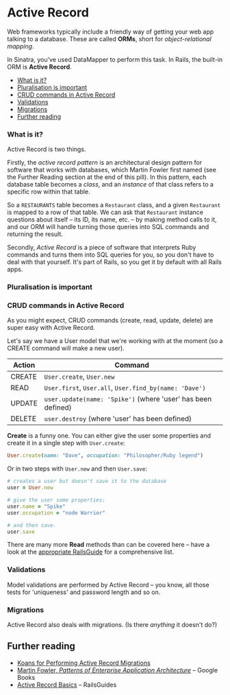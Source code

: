 # Active Record

Web frameworks typically include a friendly way of getting your web app talking to a database. These are called **ORMs**, short for *object-relational mapping*.

In Sinatra, you've used DataMapper to perform this task. In Rails, the built-in ORM is **Active Record**.

- [What is it?](#what-is-it)
- [Pluralisation is important](#pluralisation-is-important)
- [CRUD commands in Active Record](#crud-commands-in-active-record)
- [Validations](#validations)
- [Migrations](#migrations)
- [Further reading](#further-reading)

### What is it?

Active Record is two things.

Firstly, the *active record pattern* is an architectural design pattern for software that works with databases, which Martin Fowler first named (see the Further Reading section at the end of this pill). In this pattern, each database table becomes a *class*, and an *instance* of that class refers to a specific row within that table.

So a `RESTAURANTS` table becomes a `Restaurant` class, and a given `Restaurant` is mapped to a row of that table. We can ask that `Restaurant` instance questions about itself – its ID, its name, etc. – by making method calls to it, and our ORM will handle turning those queries into SQL commands and returning the result.

Secondly, *Active Record* is a piece of software that interprets Ruby commands and turns them into SQL queries for you, so you don't have to deal with that yourself. It's part of Rails, so you get it by default with all Rails apps.

### Pluralisation is important

### CRUD commands in Active Record

As you might expect, CRUD commands (create, read, update, delete) are super easy with Active Record.

Let's say we have a User model that we're working with at the moment (so a CREATE command will make a new user).

| Action | Command |
| ------ | ------- |
| CREATE | `User.create`, `User.new` |
| READ | `User.first`, `User.all`, `User.find_by(name: 'Dave')` |
| UPDATE | `user.update(name: 'Spike')` (where 'user' has been defined) |
| DELETE | `user.destroy` (where 'user' has been defined) |

**Create** is a funny one. You can either give the user some properties and create it in a single step with `User.create`:

```ruby
User.create(name: "Dave", occupation: "Philosopher/Ruby legend")
```

Or in two steps with `User.new` and then `User.save`:

```ruby
# creates a user but doesn't save it to the database
user = User.new

# give the user some properties:
user.name = "Spike"
user.occupation = "node Warrior"

# and then save.
user.save
```

There are many more **Read** methods than can be covered here – have a look at the [appropriate RailsGuide](http://guides.rubyonrails.org/active_record_querying.html) for a comprehensive list.

### Validations

Model validations are performed by Active Record – you know, all those tests for 'uniqueness' and password length and so on.

### Migrations

Active Record also deals with migrations. (Is there *anything* it doesn't do?)

## Further reading

* [Koans for Performing Active Record Migrations](https://github.com/ptolemybarnes/galactical-relations-koans)
* [Martin Fowler, *Patterns of Enterprise Application Architecture*](http://books.google.co.uk/books?id=FyWZt5DdvFkC&lpg=PA1&dq=Patterns%20of%20Enterprise%20Application%20Architecture%20by%20Martin%20Fowler&pg=PT187#v=onepage&q=active%20record&f=false) – Google Books
* [Active Record Basics](http://guides.rubyonrails.org/active_record_basics.html) – RailsGuides



